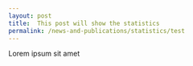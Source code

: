 ```yaml
---
layout: post
title:  This post will show the statistics
permalink: /news-and-publications/statistics/test
---
```

Lorem ipsum sit amet

